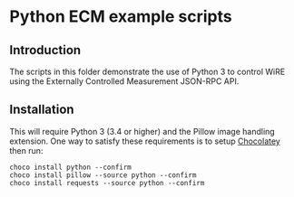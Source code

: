 # Python ECM example scripts

## Introduction

The scripts in this folder demonstrate the use of Python 3 to control
WiRE using the Externally Controlled Measurement JSON-RPC API.

## Installation

This will require Python 3 (3.4 or higher) and the Pillow image
handling extension. One way to satisfy these requirements is
to setup [Chocolatey](http://chocolatey.org) then run:

    choco install python --confirm
    choco install pillow --source python --confirm
    choco install requests --source python --confirm
